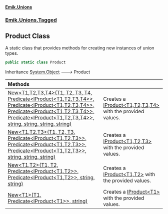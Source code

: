 #### [Emik.Unions](index.md 'index')
### [Emik.Unions.Tagged](Emik.Unions.Tagged.md 'Emik.Unions.Tagged')

## Product Class

A static class that provides methods for creating new instances of union types.

```csharp
public static class Product
```

Inheritance [System.Object](https://docs.microsoft.com/en-us/dotnet/api/System.Object 'System.Object') &#129106; Product

| Methods | |
| :--- | :--- |
| [New&lt;T1,T2,T3,T4&gt;(T1, T2, T3, T4, Predicate&lt;IProduct&lt;T1,T2,T3,T4&gt;&gt;, Predicate&lt;IProduct&lt;T1,T2,T3,T4&gt;&gt;, Predicate&lt;IProduct&lt;T1,T2,T3,T4&gt;&gt;, Predicate&lt;IProduct&lt;T1,T2,T3,T4&gt;&gt;, string, string, string, string)](Product.New.yPKv62fig6ywkezwczFdyw.md 'Emik.Unions.Tagged.Product.New<T1,T2,T3,T4>(T1, T2, T3, T4, System.Predicate<Emik.Unions.Tagged.IProduct<T1,T2,T3,T4>>, System.Predicate<Emik.Unions.Tagged.IProduct<T1,T2,T3,T4>>, System.Predicate<Emik.Unions.Tagged.IProduct<T1,T2,T3,T4>>, System.Predicate<Emik.Unions.Tagged.IProduct<T1,T2,T3,T4>>, string, string, string, string)') | Creates a [IProduct&lt;T1,T2,T3,T4&gt;](IProduct_T1,T2,T3,T4_.md 'Emik.Unions.Tagged.IProduct<T1,T2,T3,T4>') with the provided values. |
| [New&lt;T1,T2,T3&gt;(T1, T2, T3, Predicate&lt;IProduct&lt;T1,T2,T3&gt;&gt;, Predicate&lt;IProduct&lt;T1,T2,T3&gt;&gt;, Predicate&lt;IProduct&lt;T1,T2,T3&gt;&gt;, string, string, string)](Product.New.8mhDArQphAxnGHKcm75H2g.md 'Emik.Unions.Tagged.Product.New<T1,T2,T3>(T1, T2, T3, System.Predicate<Emik.Unions.Tagged.IProduct<T1,T2,T3>>, System.Predicate<Emik.Unions.Tagged.IProduct<T1,T2,T3>>, System.Predicate<Emik.Unions.Tagged.IProduct<T1,T2,T3>>, string, string, string)') | Creates a [IProduct&lt;T1,T2,T3&gt;](IProduct_T1,T2,T3_.md 'Emik.Unions.Tagged.IProduct<T1,T2,T3>') with the provided values. |
| [New&lt;T1,T2&gt;(T1, T2, Predicate&lt;IProduct&lt;T1,T2&gt;&gt;, Predicate&lt;IProduct&lt;T1,T2&gt;&gt;, string, string)](Product.New.Qa+1+7g6pUc+aPY11E7Udg.md 'Emik.Unions.Tagged.Product.New<T1,T2>(T1, T2, System.Predicate<Emik.Unions.Tagged.IProduct<T1,T2>>, System.Predicate<Emik.Unions.Tagged.IProduct<T1,T2>>, string, string)') | Creates a [IProduct&lt;T1,T2&gt;](IProduct_T1,T2_.md 'Emik.Unions.Tagged.IProduct<T1,T2>') with the provided values. |
| [New&lt;T1&gt;(T1, Predicate&lt;IProduct&lt;T1&gt;&gt;, string)](Product.New.E9HfqjZwUojdqloDwuUWjg.md 'Emik.Unions.Tagged.Product.New<T1>(T1, System.Predicate<Emik.Unions.Tagged.IProduct<T1>>, string)') | Creates a [IProduct&lt;T1&gt;](IProduct_T1_.md 'Emik.Unions.Tagged.IProduct<T1>') with the provided values. |
